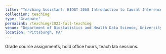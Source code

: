 ```yaml
---
title: "Teaching Assistant: BIOST 2068 Introduction to Causal Inference"
collection: teaching
type: "Graduate"
permalink: /teaching/2023-fall-teaching
venue: "Department of Biostatistics and Health Data Science, University of Pittsburgh"
location: "Pittsburgh, PA"
---
```


Grade course assignments, hold office hours, teach lab sessions.
